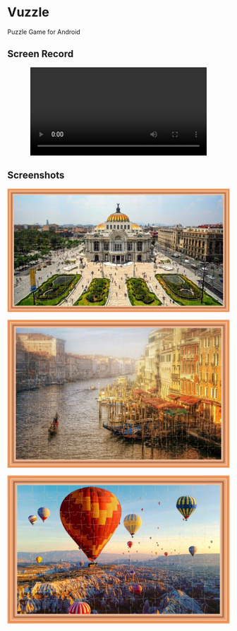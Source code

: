 # Vuzzle
Puzzle Game for Android

## Screen Record

 



<div align="center">
  <video src="https://github.com/Jmlucero1984/Vuzzle/assets/91501518/dc9de31d-aacf-4fbf-a6b8-1d9edcf88e82" width="400" />
</div>

## Screenshots

![MuseoBellasArtesMéxico](https://github.com/Jmlucero1984/Vuzzle/blob/main/ScreenShot_1.jpeg)
 

![Venezia](https://github.com/Jmlucero1984/Vuzzle/blob/main/ScreenShot_2.jpeg)

 ![capadocia](https://github.com/Jmlucero1984/Vuzzle/blob/main/ScreenShot_3.jpeg)
